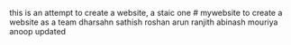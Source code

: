 this is an attempt to create a website, a staic one # mywebsite
to create a website as a team 
dharsahn sathish roshan arun ranjith abinash mouriya anoop updated
